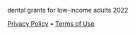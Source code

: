  








dental grants for low-income adults 2022



[Privacy Policy](/privacy.php) •
[Terms of Use](/tos.php)